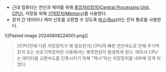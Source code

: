 - 근대 컴퓨터는 연산과 제어를 위해 [중앙처리장치(Central Processing Unit, CPU)](CPU.md), 
	  저장을 위해 [기억장치(Memory)](Memory.md)를 사용한다.
- 장치 간 데이터나 제어 신호를 교환할 수 있도록 [버스(Bus)](Bus.md)라는 전자 통로를 사용한다.

![[Pasted image 20240808224001.png]]

> [!CPU안에 다른 저장장치가 왜 필요한가]
> CPU의 빠른 연산속도로 인해 주기억장치 또는 보조기억장치만 사용해서는 병목현상이 발생하게 된다.
> 따라서 CPU는 데이터를 교환속도를 단축시키기 위해 "캐시"라는 저장장치를 내부에 갖게 되었다.

